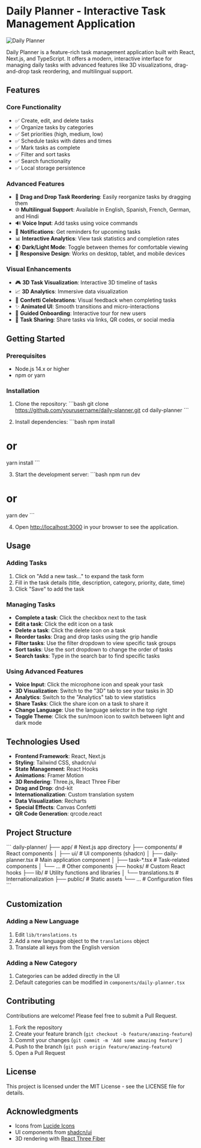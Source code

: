 # Daily Planner - Interactive Task Management Application

![Daily Planner](https://placeholder.svg?height=300&width=600&text=Daily+Planner)

Daily Planner is a feature-rich task management application built with React, Next.js, and TypeScript. It offers a modern, interactive interface for managing daily tasks with advanced features like 3D visualizations, drag-and-drop task reordering, and multilingual support.

## Features

### Core Functionality
- ✅ Create, edit, and delete tasks
- ✅ Organize tasks by categories
- ✅ Set priorities (high, medium, low)
- ✅ Schedule tasks with dates and times
- ✅ Mark tasks as complete
- ✅ Filter and sort tasks
- ✅ Search functionality
- ✅ Local storage persistence

### Advanced Features
- 🔄 **Drag and Drop Task Reordering**: Easily reorganize tasks by dragging them
- 🌐 **Multilingual Support**: Available in English, Spanish, French, German, and Hindi
- 🔊 **Voice Input**: Add tasks using voice commands
- 🔔 **Notifications**: Get reminders for upcoming tasks
- 📊 **Interactive Analytics**: View task statistics and completion rates
- 🌓 **Dark/Light Mode**: Toggle between themes for comfortable viewing
- 📱 **Responsive Design**: Works on desktop, tablet, and mobile devices

### Visual Enhancements
- 🎮 **3D Task Visualization**: Interactive 3D timeline of tasks
- 📈 **3D Analytics**: Immersive data visualization
- 🎉 **Confetti Celebrations**: Visual feedback when completing tasks
- ✨ **Animated UI**: Smooth transitions and micro-interactions
- 🚀 **Guided Onboarding**: Interactive tour for new users
- 🔗 **Task Sharing**: Share tasks via links, QR codes, or social media

## Getting Started

### Prerequisites
- Node.js 14.x or higher
- npm or yarn

### Installation

1. Clone the repository:
\`\`\`bash
git clone https://github.com/yourusername/daily-planner.git
cd daily-planner
\`\`\`

2. Install dependencies:
\`\`\`bash
npm install
# or
yarn install
\`\`\`

3. Start the development server:
\`\`\`bash
npm run dev
# or
yarn dev
\`\`\`

4. Open [http://localhost:3000](http://localhost:3000) in your browser to see the application.

## Usage

### Adding Tasks
1. Click on "Add a new task..." to expand the task form
2. Fill in the task details (title, description, category, priority, date, time)
3. Click "Save" to add the task

### Managing Tasks
- **Complete a task**: Click the checkbox next to the task
- **Edit a task**: Click the edit icon on a task
- **Delete a task**: Click the delete icon on a task
- **Reorder tasks**: Drag and drop tasks using the grip handle
- **Filter tasks**: Use the filter dropdown to view specific task groups
- **Sort tasks**: Use the sort dropdown to change the order of tasks
- **Search tasks**: Type in the search bar to find specific tasks

### Using Advanced Features
- **Voice Input**: Click the microphone icon and speak your task
- **3D Visualization**: Switch to the "3D" tab to see your tasks in 3D
- **Analytics**: Switch to the "Analytics" tab to view statistics
- **Share Tasks**: Click the share icon on a task to share it
- **Change Language**: Use the language selector in the top right
- **Toggle Theme**: Click the sun/moon icon to switch between light and dark mode

## Technologies Used

- **Frontend Framework**: React, Next.js
- **Styling**: Tailwind CSS, shadcn/ui
- **State Management**: React Hooks
- **Animations**: Framer Motion
- **3D Rendering**: Three.js, React Three Fiber
- **Drag and Drop**: dnd-kit
- **Internationalization**: Custom translation system
- **Data Visualization**: Recharts
- **Special Effects**: Canvas Confetti
- **QR Code Generation**: qrcode.react

## Project Structure

\`\`\`
daily-planner/
├── app/                  # Next.js app directory
├── components/           # React components
│   ├── ui/               # UI components (shadcn)
│   ├── daily-planner.tsx # Main application component
│   ├── task-*.tsx        # Task-related components
│   └── ...               # Other components
├── hooks/                # Custom React hooks
├── lib/                  # Utility functions and libraries
│   └── translations.ts   # Internationalization
├── public/               # Static assets
└── ...                   # Configuration files
\`\`\`

## Customization

### Adding a New Language
1. Edit `lib/translations.ts`
2. Add a new language object to the `translations` object
3. Translate all keys from the English version

### Adding a New Category
1. Categories can be added directly in the UI
2. Default categories can be modified in `components/daily-planner.tsx`

## Contributing

Contributions are welcome! Please feel free to submit a Pull Request.

1. Fork the repository
2. Create your feature branch (`git checkout -b feature/amazing-feature`)
3. Commit your changes (`git commit -m 'Add some amazing feature'`)
4. Push to the branch (`git push origin feature/amazing-feature`)
5. Open a Pull Request

## License

This project is licensed under the MIT License - see the LICENSE file for details.

## Acknowledgments

- Icons from [Lucide Icons](https://lucide.dev/)
- UI components from [shadcn/ui](https://ui.shadcn.com/)
- 3D rendering with [React Three Fiber](https://docs.pmnd.rs/react-three-fiber)
